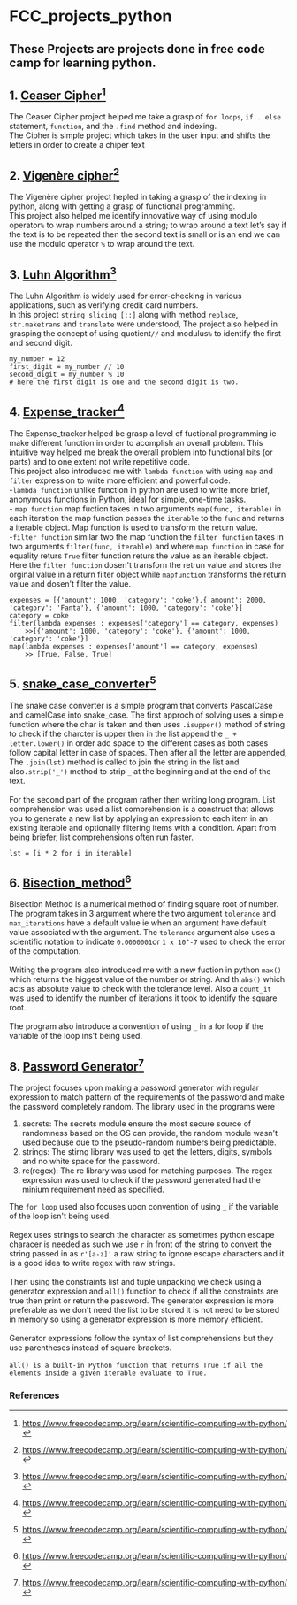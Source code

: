 # FCC_projects_python
These Projects are projects done in free code camp for learning python.
---
## 1. [Ceaser Cipher](https://github.com/Ujen-Manandhar/FCC_projects_python/blob/main/1.%20Ceaser_cipher.ipynb)[^1]<br/>
The Ceaser Cipher project helped me take a grasp of `for loops`, `if...else` statement, `function`, and the `.find` method and indexing. <br/> 
The Cipher is simple project which takes in the user input and shifts the letters in order to create a chiper text<br/>

## 2. [Vigenère cipher](https://github.com/Ujen-Manandhar/FCC_projects_python/blob/main/2.%20Vigen%C3%A8re%20cipher.ipynb)[^1]
The Vigenère cipher project hepled in taking a grasp of the indexing in python, along with getting a grasp of functional programming. <br/>
This project also helped me identify innovative way of using modulo operator`%` to wrap numbers around a string; to wrap around a text let’s say if the text is to be repeated then the second text is small or is an end we can use the modulo operator `%` to wrap around the text.

## 3. [Luhn Algorithm](https://github.com/Ujen-Manandhar/FCC_projects_python/blob/main/3.%20Luhn_algo.ipynb)[^1]
The Luhn Algorithm is widely used for error-checking in various applications, such as verifying credit card numbers.<br/>
In this project `string slicing [::]` along with method `replace`, `str.maketrans` and `translate` were understood, The project also helped in grasping the concept of using quotient`//` and modulus`%` to identify the first and second digit.<br/>
```
my_number = 12
first_digit = my_number // 10
second_digit = my_number % 10
# here the first digit is one and the second digit is two.
```
## 4. [Expense_tracker](https://github.com/Ujen-Manandhar/FCC_projects_python/blob/main/4.%20Expense_tracker.ipynb)[^1]
The Expense_tracker helped be grasp a level of fuctional programming ie make different function in order to acomplish an overall problem. This intuitive way helped me break the overall problem into functional bits (or parts) and to one extent not write repetitive code.<br/>
This project also introduced me with `lambda function` with using `map` and `filter` expression to write more efficient and powerful code.<br/>
    -`lambda function` unlike function in python are used to write more brief, anonymous functions in Python, ideal for simple, one-time tasks.<br/>
    - `map function` map fuction takes in two arguments `map(func, iterable)` in each iteration the map function passes the `iterable` to the `func` and returns a iterable object. Map function is used to transform the return value.<br/>
    -`filter function` similar two the map function the `filter function` takes in two arguments `filter(func, iterable)` and where `map function` in case for equality returs `True` filter function returs the value as an iterable object. Here the `filter function` dosen't transforn the retrun value and stores the orginal value in a return filter object while `mapfunction` transforms the return value and dosen't filter the value.<br/>

```
expenses = [{'amount': 1000, 'category': 'coke'},{'amount': 2000, 'category': 'Fanta'}, {'amount': 1000, 'category': 'coke'}]
category = coke
filter(lambda expenses : expenses['category'] == category, expenses)
    >>[{'amount': 1000, 'category': 'coke'}, {'amount': 1000, 'category': 'coke'}]
map(lambda expenses : expenses['amount'] == category, expenses)
    >> [True, False, True]
```
## 5. [snake_case_converter](https://github.com/Ujen-Manandhar/FCC_projects_python/blob/main/5.%20snake_case_converter.ipynb)[^1]
The snake case converter is a simple program that converts PascalCase and camelCase into snake_case. The first approch of solving uses a simple function where the char is taken and then uses `.isupper()` method of string to check if the charcter is upper then in the list append the `_ + letter.lower()` in order add space to the different cases as both cases follow capital letter in case of spaces. Then after all the letter are appended, The `.join(lst)` method is called to join the string in the list and also`.strip('_')` method to strip `_` at the beginning and at the end of the text.<br/>
<br/>
For the second part of the program rather then writing long program. List comprehension was used a list comprehension is a construct that allows you to generate a new list by applying an expression to each item in an existing iterable and optionally filtering items with a condition. Apart from being briefer, list comprehensions often run faster.<br/>

```
lst = [i * 2 for i in iterable]
```
## 6. [Bisection_method](https://github.com/Ujen-Manandhar/FCC_projects_python/blob/main/6.%20Bisection_method.ipynb)[^1]
Bisection Method is a numerical method of finding square root of number. The program takes in 3 argument where the two argument `tolerance` and `max_iterations` have a default value ie when an argument have default value associated with the argument. The `tolerance` argument also uses a scientific notation to indicate `0.0000001`or `1 x 10^-7` used to check the error of the computation.<br/>
<br/>
Writing the program also introduced me with a new fuction in python `max()` which returns the higgest value of the number or string. And th `abs()` which acts as absolute value to check with the tolerance level. Also a `count_it` was used to identify the number of iterations it took to identify the square root.<br/>
<br/>
The program also introduce a convention of using `_` in a for loop if the variable of the loop ins't being used.<br/>

## 8. [Password Generator]()[^1]
The project focuses upon making a password generator with regular expression to match pattern of the requirements of the password and make the password completely random. The library used in the programs were
1. secrets: The secrets module ensure the most secure source of randomness based on the OS can provide, the random module wasn't used because due to the pseudo-random numbers being predictable.
2. strings: The stirng library was used to get the letters, digits, symbols and no white space for the password.
3. re(regex): The re library was used for matching purposes. The regex expression was used to check if the password generated had the minium requirement need as specified.<br/>


The `for loop` used also focuses upon convention of using `_` if the variable of the loop isn't being used.<br/>
<br/>
Regex uses strings to search the character as sometimes python escape characer is needed as such we use `r` in front of the string to convert the string passed in as `r'[a-z]'` a raw string to ignore escape characters and it is a good idea to write regex with raw strings.<br/>
<br/>
Then using the constraints list and tuple unpacking we check using a generator expression and `all()` function to check if all the constraints are true then print or return the password. The generator expression is more preferable as we don't need the list to be stored it is not need to be stored in memory so using a generator expression is more memory efficient.<br/>
<br/>
Generator expressions follow the syntax of list comprehensions but they use parentheses instead of square brackets.<br/>
<br/>
`all() is a built-in Python function that returns True if all the elements inside a given iterable evaluate to True.`




### References
[^1]: https://www.freecodecamp.org/learn/scientific-computing-with-python/
